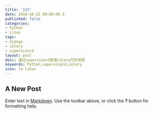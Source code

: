 ```yaml
---
title: '123'
date: 2018-10-22 00:00:00 Z
published: false
categories:
- Python
- Linux
tags:
- django
- celery
- supervisord
layout: post
desc: 通过supervisord管理celery守护进程
keywords: Python,supervisord,celery
icon: fa-linux
---
```


## A New Post

Enter text in [Markdown](http://daringfireball.net/projects/markdown/). Use the toolbar above, or click the **?** button for formatting help.
